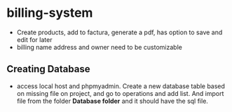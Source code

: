 # billing-system

- Create products, add to factura, generate a pdf, has option to save and edit for later
- billing name address and owner need to be customizable

## Creating Database
  - access local host and phpmyadmin. Create a new database table based on missing file on project, and go to operations and add list. And import file from the folder **Database folder** and it should have the sql file.
